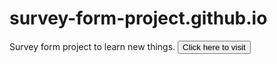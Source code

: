 # survey-form-project.github.io
 Survey form project to learn new things.
 <a href="https://aniketttt.github.io/survey-form-project.github.io/" ><button>Click here to visit</button>
